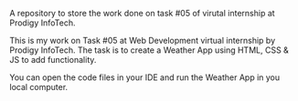 A repository to store the work done on task #05 of virutal internship at Prodigy InfoTech.

This is my work on Task #05 at Web Development virtual internship by Prodigy InfoTech. The task is to create a  Weather App using HTML, CSS & JS to add functionality.

You can open the code files in your IDE and run the Weather App in you local computer.
